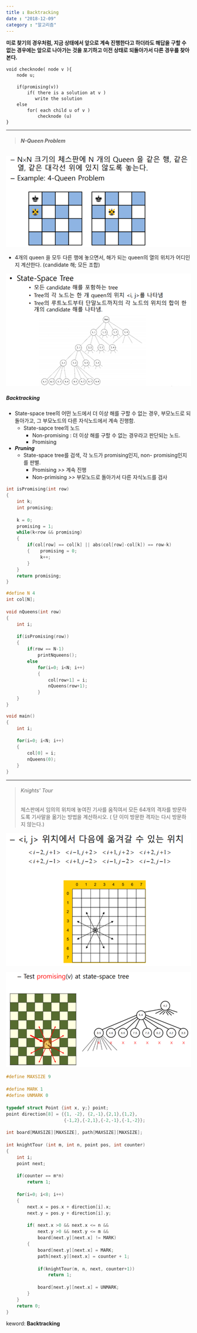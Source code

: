 ```yaml
---
title : Backtracking
date : "2018-12-09"
category : "알고리즘"
---
```


**미로 찾기의 경우처럼, 지금 상태에서 앞으로 계속 진행한다고 하더라도 해답을 구할 수 없는 경우에는 앞으로 나아가는 것을 포기하고 이전 상태로 되돌아가서 다른 경우를 찾아본다.**

```
void checknode( node v ){
    node u;
    
    if(promising(v))
    	if( there is a solution at v )
    	   write the solution
    else
    	for( each child u of v )
    		checknode (u)
}
```

------

> ###### ***N-Queen Problem***

![](./01.PNG)

- 4개의 queen 을 모두 다른 행에 놓으면서, 해가 되는 queen의 열의 위치가 어디인지 계산한다. (candidate 해; 모든 조합)

![](./02.PNG)

##### *Backtracking*

* State-space tree의 어떤 노드에서 더 이상 해를 구할 수 없는 경우, 부모노드로 되돌아가고, 그 부모노드의 다른 자식노드에서 계속 진행함.
  * State-sapce tree의 노드
    - Non-promising :  더 이상 해를 구할 수 없는 경우라고 판단되는 노드.
    - Promising
* ***Pruning***
  * State-space tree를 검색, 각 노드가 promising인지, non- promising인지를 판별.
    * Promising *>>* 계속 진행
    * Non-primising *>>* 부모노드로 돌아가서 다른 자식노드를 검사

```cpp
int isPromising(int row)
{
    int k;
    int promising;
    
    k = 0;
    promising = 1;
    while(k<row && promising)
    {
        if(col[row] == col[k] || abs(col[row]-col[k]) == row-k)
        {    promising = 0;
         	 k++;
        }
    }
    return promising;
}
```

```cpp
#define N 4
int col[N];

void nQueens(int row)
{
    int i;
    
    if(isPromising(row))
    {
        if(row == N-1)
            printNqueens();
        else
            for(i=0; i<N; i++)
            {
                col[row+1] = i;
                nQueens(row+1);
            }
    }
}
```

```cpp
void main()
{
    int i;
    
    for(i=0; i<N; i++)
    {
        col[0] = i;
        nQueens(0);
    }
}
```

------

> ###### *Knights' Tour*
>
> 체스판에서 임의의 위치에 놓여진 기사를 움직여서 모든 64개의 격자를 방문하도록 기사말을 옮기는 방법을 계산하시오. ( 단 이미 방문한 격자는 다시 방문하지 않는다.)

![](./03.PNG)

![](./04.PNG)



```cpp
#define MAXSIZE 9

#define MARK 1
#define UNMARK 0

typedef struct Point {int x, y;} point;
point direction[8] = {{1, -2}, {2,-1},{2,1},{1,2},
                      {-1,2},{-2,1},{-2,-1},{-1,-2}};

int board[MAXSIZE][MAXSIZE], path[MAXSIZE][MAXSIZE];

int knightTour (int m, int n, point pos, int counter)
{
    int i;
    point next;
    
    if(counter == m*n)
        return 1;
    
    for(i=0; i<8; i++)
    {
        next.x = pos.x + direction[i].x;
        next.y = pos.y + direction[i].y;
        
        if( next.x >0 && next.x <= n &&
            next.y >0 && next.y <= m &&
            board[next.y][next.x] != MARK)
        {
            board[next.y][next.x] = MARK;
            path[next.y][next.x] = counter + 1;
            
            if(knightTour(m, n, next, counter+1))
                return 1;
            
            board[next.y][next.x] = UNMARK;
        }    
    }
    return 0;
}

```



keword: **Backtracking**